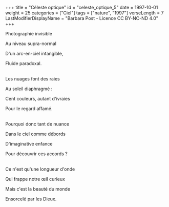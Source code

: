 +++
title = "Céleste optique"
id = "celeste_optique_5"
date = 1997-10-01
weight = 25
categories = ["Ciel"]
tags = ["nature", "1997"]
verseLength = 7
LastModifierDisplayName = "Barbara Post - Licence CC BY-NC-ND 4.0"
+++

Photographie invisible

Au niveau supra-normal

D'un arc-en-ciel intangible,

Fluide paradoxal.

 \
Les nuages font des raies

Au soleil diaphragmé :

Cent couleurs, autant d'ivraies

Pour le regard affamé.

 \
Pourquoi donc tant de nuance

Dans le ciel comme débords

D'imaginative enfance

Pour découvrir ces accords ?

 \
Ce n'est qu'une longueur d'onde

Qui frappe notre œil curieux

Mais c'est la beauté du monde

Ensorcelé par les Dieux.

